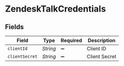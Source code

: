 # ZendeskTalkCredentials


## Fields

| Field              | Type               | Required           | Description        |
| ------------------ | ------------------ | ------------------ | ------------------ |
| `clientId`         | *String*           | :heavy_minus_sign: | Client ID          |
| `clientSecret`     | *String*           | :heavy_minus_sign: | Client Secret      |